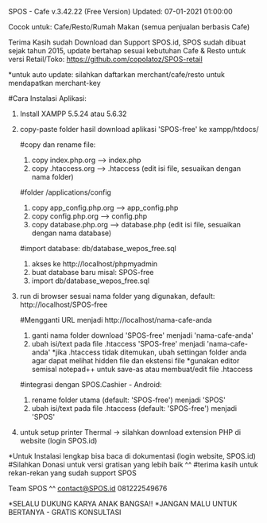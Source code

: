 
SPOS - Cafe v.3.42.22 (Free Version)
Updated: 07-01-2021 01:00:00

Cocok untuk:
Cafe/Resto/Rumah Makan (semua penjualan berbasis Cafe)

Terima Kasih sudah Download dan Support SPOS.id, 
SPOS sudah dibuat sejak tahun 2015, update bertahap sesuai kebutuhan Cafe & Resto
untuk versi Retail/Toko: https://github.com/copolatoz/SPOS-retail

*untuk auto update: silahkan daftarkan merchant/cafe/resto untuk mendapatkan merchant-key

#Cara Instalasi Aplikasi:
1. Install XAMPP 5.5.24 atau 5.6.32
2. copy-paste folder hasil download aplikasi 'SPOS-free' ke xampp/htdocs/

	#copy dan rename file:
	1. copy index.php.org --> index.php
	2. copy .htaccess.org --> .htaccess (edit isi file, sesuaikan dengan nama folder)

	#folder /applications/config 
	1. copy app_config.php.org --> app_config.php
	2. copy config.php.org --> config.php
	3. copy database.php.org --> database.php (edit isi file, sesuaikan dengan nama database)

	#import database: db/database_wepos_free.sql
	1. akses ke http://localhost/phpmyadmin
	2. buat database baru misal: SPOS-free
	3. import db/database_wepos_free.sql


3. run di browser sesuai nama folder yang digunakan, default: http://localhost/SPOS-free

	#Mengganti URL menjadi http://localhost/nama-cafe-anda
	1. ganti nama folder download 'SPOS-free' menjadi 'nama-cafe-anda'
	2. ubah isi/text pada file .htaccess 'SPOS-free' menjadi 'nama-cafe-anda'
		*jika .htaccess tidak ditemukan, ubah settingan folder anda agar dapat melihat hidden file dan ekstensi file
		*gunakan editor semisal notepad++ untuk save-as atau membuat/edit file .htaccess
	
	#integrasi dengan SPOS.Cashier - Android:
	1. rename folder utama (default: 'SPOS-free') menjadi 'SPOS'
	2. ubah isi/text pada file .htaccess (default: 'SPOS-free') menjadi 'SPOS'


4. untuk setup printer Thermal -> silahkan download extension PHP di website (login SPOS.id)

*Untuk Instalasi lengkap bisa baca di dokumentasi (login website, SPOS.id)
#Silahkan Donasi untuk versi gratisan yang lebih baik ^^ 
#terima kasih untuk rekan-rekan yang sudah support SPOS

Team SPOS ^^
contact@SPOS.id 
081222549676

*SELALU DUKUNG KARYA ANAK BANGSA!! 
*JANGAN MALU UNTUK BERTANYA - GRATIS KONSULTASI





